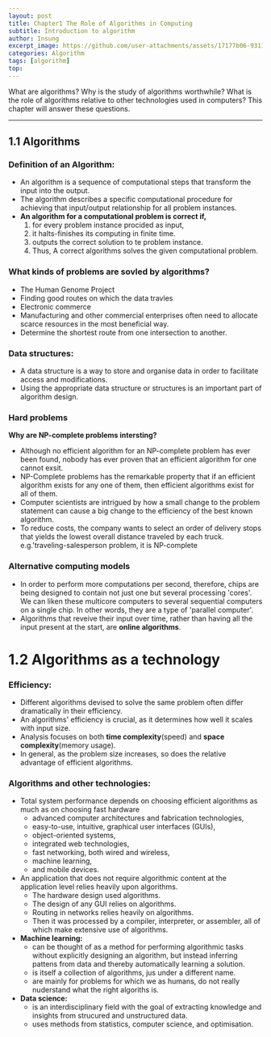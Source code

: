 ```yaml
---
layout: post
title: Chapter1 The Role of Algorithms in Computing
subtitle: Introduction to algorithm
author: Insung
excerpt_image: https://github.com/user-attachments/assets/17177b06-9311-43be-9824-654e49d36fac
categories: Algorithm
tags: [algorithm]
top: 
---
```



What are algorithms? Why is the study of algorithms worthwhile? What is the role of algorithms relative to other technologies used in computers? This chapter will answer these questions.

---
## 1.1 Algorithms 

### Definition of an Algorithm:
- An algorithm is a sequence of computational steps that transform the input into the output.
- The algorithm describes a specific computational procedure for achieving that input/output relationship for all problem instances.
- **An algorithm for a computational problem is correct if,**
  1. for every problem instance procided as input,
  2. it halts-finishes its computing in finite time.
  3. outputs the correct solution to te problem instance.
  4. Thus, A correct algorithms solves the given computational problem.

### What kinds of problems are sovled by algorithms?
- The Human Genome Project
- Finding good routes on which the data travles
- Electronic commerce
- Manufacturing and other commercial enterprises often need to allocate scarce resources in the most beneficial way.
- Determine the shortest route from one intersection to another.

### Data structures:
- A data structure is a way to store and organise data in order to facilitate access and modifications.
- Using the appropriate data structure or structures is an important part of algorithm design.

### Hard problems

**Why are NP-complete problems intersting?**

- Although no efficient algorithm for an NP-complete problem has ever been found, nobody has ever proven that an efficient algorithm for one cannot exsit.
- NP-Complete problems has the remarkable property that if an efficient algorithm exists for any one of them, then efficient algorithms exist for all of them.
- Computer scientists are intrigued by how a small change to the problem statement can cause a big change to the efficiency of the best known algorithm.
- To reduce costs, the company wants to select an order of delivery stops that yields the lowest overall distance traveled by each truck. e.g.'traveling-salesperson problem, it is NP-complete

### Alternative computing models
- In order to perform more computations per second, therefore, chips are being designed to contain not just one but several processing 'cores'. We can liken these multicore computers to several sequential computers on a single chip. In other words, they are a type of 'parallel computer'.
- Algorithms that reveive their input over time, rather than having all the input present at the start, are **online algorithms**.

# 1.2 Algorithms as a technology

### Efficiency:
- Different algorithms devised to solve the same problem often differ dramatically in their efficiency.
- An algorithms' efficiency is crucial, as it determines how well it scales with input size.
- Analysis focuses on both **time complexity**(speed) and **space complexity**(memory usage).
- In general, as the problem size increases, so does the relative advantage of efficient algorithms.

### Algorithms and other technologies:
- Total system performance depends on choosing efficient algorithms as much as on choosing fast hardware
  - advanced computer architectures and fabrication technologies,
  - easy-to-use, intuitive, graphical user interfaces (GUIs),
  - object-oriented systems,
  - integrated web technologies,
  - fast networking, both wired and wireless,
  - machine learning,
  - and mobile devices.
- An application that does not require algorithmic content at the application level relies heavily upon algorithms.
  - The hardware design used algorithms.
  - The design of any GUI relies on algorithms.
  - Routing in networks relies heavily on algorithms.
  - Then it was processed by a compiler, interpreter, or assembler, all of which make extensive use of algorithms.
- **Machine learning:**
  - can be thought of as a method for performing algorithmic tasks without explicitly designing an algorithm, but instead inferring pattens from data and thereby automatically learning a solution.
  - is itself a collection of algorithms, jus under a different name.
  - are mainly for problems for which we as humans, do not really nuderstand what the right algoriths is.
- **Data science:** 
  - is an interdisciplinary field with the goal of extracting knowledge and insights from strucured and unstructured data.
  - uses methods from statistics, computer science, and optimisation. 
